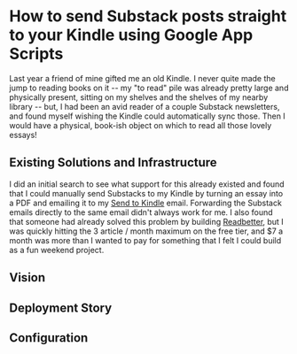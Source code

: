 # How to send Substack posts straight to your Kindle using Google App Scripts

Last year a friend of mine gifted me an old Kindle. I never quite made the jump to reading books on it -- my "to read" pile was already pretty large and physically present, sitting on my shelves and the shelves of my nearby library -- but, I had been an avid reader of a couple Substack newsletters, and found myself wishing the Kindle could automatically sync those. Then I would have a physical, book-ish object on which to read all those lovely essays!

## Existing Solutions and Infrastructure

I did an initial search to see what support for this already existed and found that I could manually send Substacks to my Kindle by turning an essay into a PDF and emailing it to my [Send to Kindle](https://www.amazon.com/sendtokindle/email) email. Forwarding the Substack emails directly to the same email didn't always work for me. I also found that someone had already solved this problem by building [Readbetter](https://www.readbetter.io/), but I was quickly hitting the 3 article / month maximum on the free tier, and $7 a month was more than I wanted to pay for something that I felt I could build as a fun weekend project.

## Vision


## Deployment Story



## Configuration





